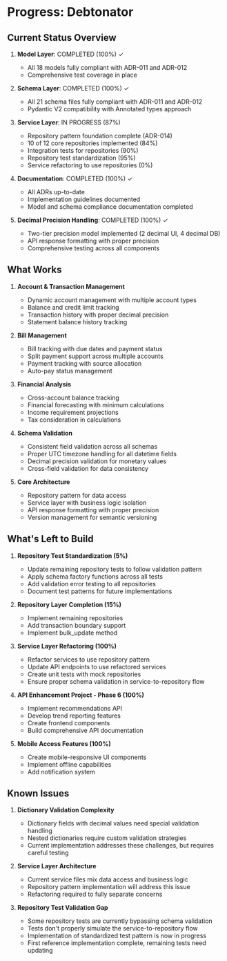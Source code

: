 # Progress: Debtonator

## Current Status Overview

1. **Model Layer**: COMPLETED (100%) ✓
   - All 18 models fully compliant with ADR-011 and ADR-012
   - Comprehensive test coverage in place

2. **Schema Layer**: COMPLETED (100%) ✓
   - All 21 schema files fully compliant with ADR-011 and ADR-012
   - Pydantic V2 compatibility with Annotated types approach

3. **Service Layer**: IN PROGRESS (87%)
   - Repository pattern foundation complete (ADR-014)
   - 10 of 12 core repositories implemented (84%)
   - Integration tests for repositories (90%)
   - Repository test standardization (95%)
   - Service refactoring to use repositories (0%)

4. **Documentation**: COMPLETED (100%) ✓
   - All ADRs up-to-date
   - Implementation guidelines documented
   - Model and schema compliance documentation completed

5. **Decimal Precision Handling**: COMPLETED (100%) ✓
   - Two-tier precision model implemented (2 decimal UI, 4 decimal DB)
   - API response formatting with proper precision
   - Comprehensive testing across all components

## What Works

1. **Account & Transaction Management**
   - Dynamic account management with multiple account types
   - Balance and credit limit tracking
   - Transaction history with proper decimal precision
   - Statement balance history tracking

2. **Bill Management**
   - Bill tracking with due dates and payment status
   - Split payment support across multiple accounts
   - Payment tracking with source allocation
   - Auto-pay status management

3. **Financial Analysis**
   - Cross-account balance tracking
   - Financial forecasting with minimum calculations
   - Income requirement projections
   - Tax consideration in calculations

4. **Schema Validation**
   - Consistent field validation across all schemas
   - Proper UTC timezone handling for all datetime fields
   - Decimal precision validation for monetary values
   - Cross-field validation for data consistency

5. **Core Architecture**
   - Repository pattern for data access
   - Service layer with business logic isolation
   - API response formatting with proper precision
   - Version management for semantic versioning

## What's Left to Build

1. **Repository Test Standardization (5%)**
   - Update remaining repository tests to follow validation pattern
   - Apply schema factory functions across all tests
   - Add validation error testing to all repositories
   - Document test patterns for future implementations

2. **Repository Layer Completion (15%)**
   - Implement remaining repositories
   - Add transaction boundary support
   - Implement bulk_update method

3. **Service Layer Refactoring (100%)**
   - Refactor services to use repository pattern
   - Update API endpoints to use refactored services
   - Create unit tests with mock repositories
   - Ensure proper schema validation in service-to-repository flow

4. **API Enhancement Project - Phase 6 (100%)**
   - Implement recommendations API
   - Develop trend reporting features
   - Create frontend components
   - Build comprehensive API documentation

5. **Mobile Access Features (100%)**
   - Create mobile-responsive UI components
   - Implement offline capabilities
   - Add notification system

## Known Issues

1. **Dictionary Validation Complexity**
   - Dictionary fields with decimal values need special validation handling
   - Nested dictionaries require custom validation strategies
   - Current implementation addresses these challenges, but requires careful testing

2. **Service Layer Architecture**
   - Current service files mix data access and business logic
   - Repository pattern implementation will address this issue
   - Refactoring required to fully separate concerns

3. **Repository Test Validation Gap**
   - Some repository tests are currently bypassing schema validation
   - Tests don't properly simulate the service-to-repository flow
   - Implementation of standardized test pattern is now in progress
   - First reference implementation complete, remaining tests need updating
